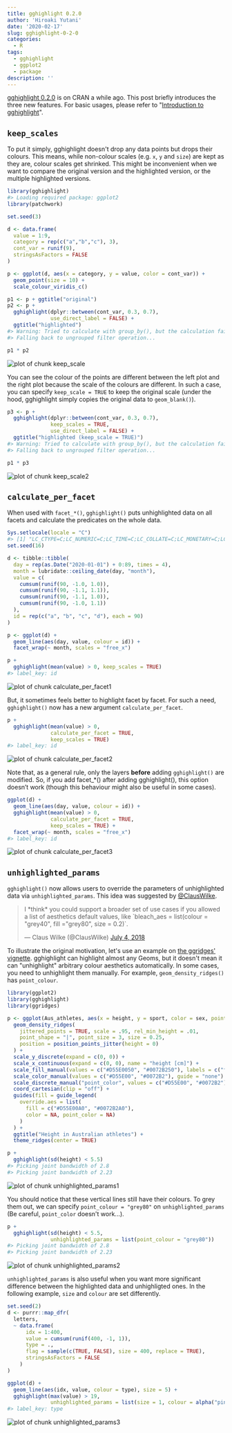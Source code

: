 ```yaml
---
title: gghighlight 0.2.0
author: 'Hiroaki Yutani'
date: '2020-02-17'
slug: gghighlight-0-2-0
categories:
  - R
tags:
  - gghighlight
  - ggplot2
  - package
description: ''
---
```


[gghighlight 0.2.0](https://yutannihilation.github.io/gghighlight/news/index.html#gghighlight-020) is on CRAN a while ago. This post briefly introduces the three new features. For basic usages, please refer to "[Introduction to gghighlight](https://yutannihilation.github.io/gghighlight/articles/gghighlight.html)".

## `keep_scales`

To put it simply, gghighlight doesn't drop any data points but drops their colours.
This means, while non-colour scales (e.g. `x`, `y` and `size`) are kept as they are,
colour scales get shrinked. This might be inconvenient when we want to compare the
original version and the highlighted version, or the multiple highlighted versions.



```r
library(gghighlight)
#> Loading required package: ggplot2
library(patchwork)

set.seed(3)

d <- data.frame(
  value = 1:9,
  category = rep(c("a","b","c"), 3),
  cont_var = runif(9),
  stringsAsFactors = FALSE
)

p <- ggplot(d, aes(x = category, y = value, color = cont_var)) +
  geom_point(size = 10) +
  scale_colour_viridis_c()

p1 <- p + ggtitle("original")
p2 <- p + 
  gghighlight(dplyr::between(cont_var, 0.3, 0.7),
              use_direct_label = FALSE) +
  ggtitle("highlighted")
#> Warning: Tried to calculate with group_by(), but the calculation failed.
#> Falling back to ungrouped filter operation...

p1 * p2
```

![plot of chunk keep_scale](/post/2020-02-17-gghighlight-0-2-0_files/figure-html/keep_scale-1.png)

You can see the colour of the points are different between the left plot and the right plot
because the scale of the colours are different.
In such a case, you can specify `keep_scale = TRUE` to keep the original scale (under the
hood, gghighlight simply copies the original data to `geom_blank()`).


```r
p3 <- p +
  gghighlight(dplyr::between(cont_var, 0.3, 0.7),
              keep_scales = TRUE,
              use_direct_label = FALSE) +
  ggtitle("highlighted (keep_scale = TRUE)")
#> Warning: Tried to calculate with group_by(), but the calculation failed.
#> Falling back to ungrouped filter operation...

p1 * p3
```

![plot of chunk keep_scale2](/post/2020-02-17-gghighlight-0-2-0_files/figure-html/keep_scale2-1.png)

## `calculate_per_facet`

When used with `facet_*()`, `gghighlight()` puts unhighlighted data on all facets and calculate the predicates on the whole data.


```r
Sys.setlocale(locale = "C")
#> [1] "LC_CTYPE=C;LC_NUMERIC=C;LC_TIME=C;LC_COLLATE=C;LC_MONETARY=C;LC_MESSAGES=ja_JP.UTF-8;LC_PAPER=ja_JP.UTF-8;LC_NAME=C;LC_ADDRESS=C;LC_TELEPHONE=C;LC_MEASUREMENT=ja_JP.UTF-8;LC_IDENTIFICATION=C"
set.seed(16)

d <- tibble::tibble(
  day = rep(as.Date("2020-01-01") + 0:89, times = 4),
  month = lubridate::ceiling_date(day, "month"),
  value = c(
    cumsum(runif(90, -1.0, 1.0)),
    cumsum(runif(90, -1.1, 1.1)),
    cumsum(runif(90, -1.1, 1.0)),
    cumsum(runif(90, -1.0, 1.1))
  ),
  id = rep(c("a", "b", "c", "d"), each = 90)
)

p <- ggplot(d) +
  geom_line(aes(day, value, colour = id)) +
  facet_wrap(~ month, scales = "free_x")

p + 
  gghighlight(mean(value) > 0, keep_scales = TRUE)
#> label_key: id
```

![plot of chunk calculate_per_facet1](/post/2020-02-17-gghighlight-0-2-0_files/figure-html/calculate_per_facet1-1.png)

But, it sometimes feels better to highlight facet by facet.
For such a need, `gghighlight()` now has a new argument `calculate_per_facet`.


```r
p + 
  gghighlight(mean(value) > 0,
              calculate_per_facet = TRUE,
              keep_scales = TRUE)
#> label_key: id
```

![plot of chunk calculate_per_facet2](/post/2020-02-17-gghighlight-0-2-0_files/figure-html/calculate_per_facet2-1.png)

Note that, as a general rule, only the layers **before** adding `gghighlight()` are modified.
So, if you add facet_*() after adding gghighlight(), this option doesn’t work (though this
behaviour might also be useful in some cases).


```r
ggplot(d) +
  geom_line(aes(day, value, colour = id)) +
  gghighlight(mean(value) > 0,
              calculate_per_facet = TRUE,
              keep_scales = TRUE) +
  facet_wrap(~ month, scales = "free_x")
#> label_key: id
```

![plot of chunk calculate_per_facet3](/post/2020-02-17-gghighlight-0-2-0_files/figure-html/calculate_per_facet3-1.png)

## `unhighlighted_params`

`gghighlight()` now allows users to override the parameters of unhighlighted data via `unhighlighted_params`.
This idea was suggested by [@ClausWilke](https://twitter.com/ClausWilke/status/1014529225402003456).

<blockquote class="twitter-tweet"><p lang="en" dir="ltr">I *think* you could support a broader set of use cases if you allowed a list of aesthetics default values, like `bleach_aes = list(colour = &quot;grey40&quot;, fill =&quot;grey80&quot;, size = 0.2)`.</p>&mdash; Claus Wilke (@ClausWilke) <a href="https://twitter.com/ClausWilke/status/1014529225402003456?ref_src=twsrc%5Etfw">July 4, 2018</a></blockquote> <script async src="https://platform.twitter.com/widgets.js" charset="utf-8"></script> 

To illustrate the original motivation, let's use an example on [the ggridges' vignette](https://cran.r-project.org/web/packages/ggridges/vignettes/gallery.html).
gghighlight can highlight almost any Geoms, but it doesn't mean it can "unhighlight" arbitrary colour aesthetics automatically. In some cases, you need to unhighlight them manually. For example, `geom_density_ridges()` has `point_colour`.


```r
library(ggplot2)
library(gghighlight)
library(ggridges)

p <- ggplot(Aus_athletes, aes(x = height, y = sport, color = sex, point_color = sex, fill = sex)) +
  geom_density_ridges(
    jittered_points = TRUE, scale = .95, rel_min_height = .01,
    point_shape = "|", point_size = 3, size = 0.25,
    position = position_points_jitter(height = 0)
  ) +
  scale_y_discrete(expand = c(0, 0)) +
  scale_x_continuous(expand = c(0, 0), name = "height [cm]") +
  scale_fill_manual(values = c("#D55E0050", "#0072B250"), labels = c("female", "male")) +
  scale_color_manual(values = c("#D55E00", "#0072B2"), guide = "none") +
  scale_discrete_manual("point_color", values = c("#D55E00", "#0072B2"), guide = "none") +
  coord_cartesian(clip = "off") +
  guides(fill = guide_legend(
    override.aes = list(
      fill = c("#D55E00A0", "#0072B2A0"),
      color = NA, point_color = NA)
    )
  ) +
  ggtitle("Height in Australian athletes") +
  theme_ridges(center = TRUE)

p + 
  gghighlight(sd(height) < 5.5)
#> Picking joint bandwidth of 2.8
#> Picking joint bandwidth of 2.23
```

![plot of chunk unhighlighted_params1](/post/2020-02-17-gghighlight-0-2-0_files/figure-html/unhighlighted_params1-1.png)

You should notice that these vertical lines still have their colours.
To grey them out, we can specify `point_colour = "grey80"` on `unhighlighted_params` (Be careful, `point_color` doesn't work...).


```r
p + 
  gghighlight(sd(height) < 5.5, 
              unhighlighted_params = list(point_colour = "grey80"))
#> Picking joint bandwidth of 2.8
#> Picking joint bandwidth of 2.23
```

![plot of chunk unhighlighted_params2](/post/2020-02-17-gghighlight-0-2-0_files/figure-html/unhighlighted_params2-1.png)

`unhighlighted_params` is also useful when you want more significant difference between the highlighted data and unhighligted ones. In the following example, `size` and `colour` are set differently.



```r
set.seed(2)
d <- purrr::map_dfr(
  letters,
  ~ data.frame(
      idx = 1:400,
      value = cumsum(runif(400, -1, 1)),
      type = .,
      flag = sample(c(TRUE, FALSE), size = 400, replace = TRUE),
      stringsAsFactors = FALSE
    )
)

ggplot(d) +
  geom_line(aes(idx, value, colour = type), size = 5) +
  gghighlight(max(value) > 19,
              unhighlighted_params = list(size = 1, colour = alpha("pink", 0.4)))
#> label_key: type
```

![plot of chunk unhighlighted_params3](/post/2020-02-17-gghighlight-0-2-0_files/figure-html/unhighlighted_params3-1.png)

